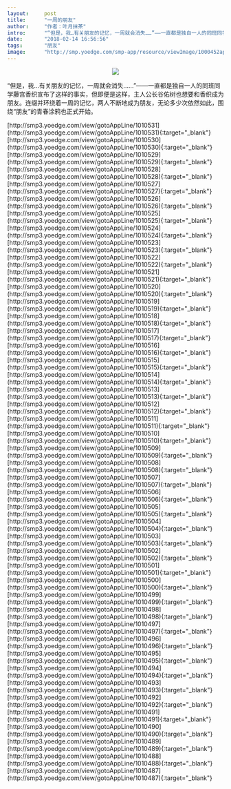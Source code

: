 ```yaml
---
layout:     post
title:      "一周的朋友"
author:     "作者：叶月抹茶"
intro:      "“但是，我…有关朋友的记忆，一周就会消失……”——一直都是独自一人的同班同学藤宫香织宣布了这样的事实，但即便是这样，主人公长谷佑树也想要和香织成为朋友。连缀并环绕着一周的记忆，两人不断地成为朋友，无论多少次依然如此，围绕“朋友”的青春涂鸦也正式开始。"
date:       "2018-02-14 16:56:56"
tags:       "朋友"
image:      "http://smp.yoedge.com/smp-app/resource/viewImage/1000452appline.png"
---
```

<div style="text-align: center">
<p><img src="http://smp.yoedge.com/smp-app/resource/viewImage/1000452appline.png"/></p>
</div>
<p class="post-meta">
<span>“但是，我…有关朋友的记忆，一周就会消失……”——一直都是独自一人的同班同学藤宫香织宣布了这样的事实，但即便是这样，主人公长谷佑树也想要和香织成为朋友。连缀并环绕着一周的记忆，两人不断地成为朋友，无论多少次依然如此，围绕“朋友”的青春涂鸦也正式开始。</span>
</p>
[http://smp3.yoedge.com/view/gotoAppLine/1010531](http://smp3.yoedge.com/view/gotoAppLine/1010531){:target="_blank"}
[http://smp3.yoedge.com/view/gotoAppLine/1010530](http://smp3.yoedge.com/view/gotoAppLine/1010530){:target="_blank"}
[http://smp3.yoedge.com/view/gotoAppLine/1010529](http://smp3.yoedge.com/view/gotoAppLine/1010529){:target="_blank"}
[http://smp3.yoedge.com/view/gotoAppLine/1010528](http://smp3.yoedge.com/view/gotoAppLine/1010528){:target="_blank"}
[http://smp3.yoedge.com/view/gotoAppLine/1010527](http://smp3.yoedge.com/view/gotoAppLine/1010527){:target="_blank"}
[http://smp3.yoedge.com/view/gotoAppLine/1010526](http://smp3.yoedge.com/view/gotoAppLine/1010526){:target="_blank"}
[http://smp3.yoedge.com/view/gotoAppLine/1010525](http://smp3.yoedge.com/view/gotoAppLine/1010525){:target="_blank"}
[http://smp3.yoedge.com/view/gotoAppLine/1010524](http://smp3.yoedge.com/view/gotoAppLine/1010524){:target="_blank"}
[http://smp3.yoedge.com/view/gotoAppLine/1010523](http://smp3.yoedge.com/view/gotoAppLine/1010523){:target="_blank"}
[http://smp3.yoedge.com/view/gotoAppLine/1010522](http://smp3.yoedge.com/view/gotoAppLine/1010522){:target="_blank"}
[http://smp3.yoedge.com/view/gotoAppLine/1010521](http://smp3.yoedge.com/view/gotoAppLine/1010521){:target="_blank"}
[http://smp3.yoedge.com/view/gotoAppLine/1010520](http://smp3.yoedge.com/view/gotoAppLine/1010520){:target="_blank"}
[http://smp3.yoedge.com/view/gotoAppLine/1010519](http://smp3.yoedge.com/view/gotoAppLine/1010519){:target="_blank"}
[http://smp3.yoedge.com/view/gotoAppLine/1010518](http://smp3.yoedge.com/view/gotoAppLine/1010518){:target="_blank"}
[http://smp3.yoedge.com/view/gotoAppLine/1010517](http://smp3.yoedge.com/view/gotoAppLine/1010517){:target="_blank"}
[http://smp3.yoedge.com/view/gotoAppLine/1010516](http://smp3.yoedge.com/view/gotoAppLine/1010516){:target="_blank"}
[http://smp3.yoedge.com/view/gotoAppLine/1010515](http://smp3.yoedge.com/view/gotoAppLine/1010515){:target="_blank"}
[http://smp3.yoedge.com/view/gotoAppLine/1010514](http://smp3.yoedge.com/view/gotoAppLine/1010514){:target="_blank"}
[http://smp3.yoedge.com/view/gotoAppLine/1010513](http://smp3.yoedge.com/view/gotoAppLine/1010513){:target="_blank"}
[http://smp3.yoedge.com/view/gotoAppLine/1010512](http://smp3.yoedge.com/view/gotoAppLine/1010512){:target="_blank"}
[http://smp3.yoedge.com/view/gotoAppLine/1010511](http://smp3.yoedge.com/view/gotoAppLine/1010511){:target="_blank"}
[http://smp3.yoedge.com/view/gotoAppLine/1010510](http://smp3.yoedge.com/view/gotoAppLine/1010510){:target="_blank"}
[http://smp3.yoedge.com/view/gotoAppLine/1010509](http://smp3.yoedge.com/view/gotoAppLine/1010509){:target="_blank"}
[http://smp3.yoedge.com/view/gotoAppLine/1010508](http://smp3.yoedge.com/view/gotoAppLine/1010508){:target="_blank"}
[http://smp3.yoedge.com/view/gotoAppLine/1010507](http://smp3.yoedge.com/view/gotoAppLine/1010507){:target="_blank"}
[http://smp3.yoedge.com/view/gotoAppLine/1010506](http://smp3.yoedge.com/view/gotoAppLine/1010506){:target="_blank"}
[http://smp3.yoedge.com/view/gotoAppLine/1010505](http://smp3.yoedge.com/view/gotoAppLine/1010505){:target="_blank"}
[http://smp3.yoedge.com/view/gotoAppLine/1010504](http://smp3.yoedge.com/view/gotoAppLine/1010504){:target="_blank"}
[http://smp3.yoedge.com/view/gotoAppLine/1010503](http://smp3.yoedge.com/view/gotoAppLine/1010503){:target="_blank"}
[http://smp3.yoedge.com/view/gotoAppLine/1010502](http://smp3.yoedge.com/view/gotoAppLine/1010502){:target="_blank"}
[http://smp3.yoedge.com/view/gotoAppLine/1010501](http://smp3.yoedge.com/view/gotoAppLine/1010501){:target="_blank"}
[http://smp3.yoedge.com/view/gotoAppLine/1010500](http://smp3.yoedge.com/view/gotoAppLine/1010500){:target="_blank"}
[http://smp3.yoedge.com/view/gotoAppLine/1010499](http://smp3.yoedge.com/view/gotoAppLine/1010499){:target="_blank"}
[http://smp3.yoedge.com/view/gotoAppLine/1010498](http://smp3.yoedge.com/view/gotoAppLine/1010498){:target="_blank"}
[http://smp3.yoedge.com/view/gotoAppLine/1010497](http://smp3.yoedge.com/view/gotoAppLine/1010497){:target="_blank"}
[http://smp3.yoedge.com/view/gotoAppLine/1010496](http://smp3.yoedge.com/view/gotoAppLine/1010496){:target="_blank"}
[http://smp3.yoedge.com/view/gotoAppLine/1010495](http://smp3.yoedge.com/view/gotoAppLine/1010495){:target="_blank"}
[http://smp3.yoedge.com/view/gotoAppLine/1010494](http://smp3.yoedge.com/view/gotoAppLine/1010494){:target="_blank"}
[http://smp3.yoedge.com/view/gotoAppLine/1010493](http://smp3.yoedge.com/view/gotoAppLine/1010493){:target="_blank"}
[http://smp3.yoedge.com/view/gotoAppLine/1010492](http://smp3.yoedge.com/view/gotoAppLine/1010492){:target="_blank"}
[http://smp3.yoedge.com/view/gotoAppLine/1010491](http://smp3.yoedge.com/view/gotoAppLine/1010491){:target="_blank"}
[http://smp3.yoedge.com/view/gotoAppLine/1010490](http://smp3.yoedge.com/view/gotoAppLine/1010490){:target="_blank"}
[http://smp3.yoedge.com/view/gotoAppLine/1010489](http://smp3.yoedge.com/view/gotoAppLine/1010489){:target="_blank"}
[http://smp3.yoedge.com/view/gotoAppLine/1010488](http://smp3.yoedge.com/view/gotoAppLine/1010488){:target="_blank"}
[http://smp3.yoedge.com/view/gotoAppLine/1010487](http://smp3.yoedge.com/view/gotoAppLine/1010487){:target="_blank"}


